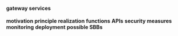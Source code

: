 ####  gateway services
**motivation**
**principle realization**
**functions**
**APIs**
**security measures**
**monitoring**
**deployment**
**possible SBBs**